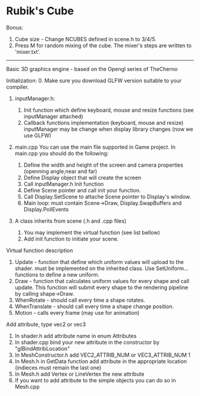 # Rubik's Cube

Bonus:

1. Cube size - Change NCUBES defined in scene.h to 3/4/5.
2. Press M for random mixing of the cube. The mixer's steps are written to 'mixer.txt'.

------------

Basic 3D graphics engine - based on the Opengl series of TheCherno 

Initialization:
0. Make sure you download GLFW version suitable to your compiler. 
1. inputManager.h:
   1. Init function which define keyboard, mouse and resize functions (see inputManager attached)
   2. Callback functions implementation (keyboard, mouse and resize) 
      inputManager may be change when display library changes (now we use GLFW)
2. main.cpp
   You can use the main file supported in Game project. 
   In main.cpp you should do the following:
   1. Define the width and height of the screen and camera properties (openning angle,near and far)
   2. Define Display object that will create the screen
   3. Call inputManager.h Init function 
   4. Define Scene pointer and call init your function.
   5. Call Display.SetScene to attache Scene pointer to Display's window. 
   6. Main loop: must contain Scene->Draw, Display.SwapBuffers and Display.PollEvents
	
3. A class inherits from scene (.h and .cpp files)
   1. You may implement the virtual function (see list bellow)
   2. Add init function to initiate your scene.

Virtual function description 
1. Update - function that define which uniform values will upload to the shader.
	    must be implemented on the inherited class. 
	    Use SetUniform... functions to define a new uniform. 
2. Draw  -  function that calculates uniform values for every shape and call update.
	    This function will submit every shape to the rendering pipeline by calling shape->Draw.  
3. WhenRotate - should call every time a shape rotates. 
4. WhenTranslate - should call every time a shape change position.
5. Motion - calls every frame (may use for animation)

Add attribute, type vec2 or vec3
1. In shader.h add attribute name in enum Attributes
2. In shader.cpp bind your new attribute in the constructor by "glBindAttribLocation"
3. In MeshConstructor.h add VEC2_ATTRIB_NUM or VEC3_ATTRIB_NUM 1
4. In Mesh.h in GetData function add attribute in the appropriate location (indieces must remain the last one)
5. In Mesh.h add Vertex or LineVertex the new attribute 
6. If you want to add attribute to the simple objects you can do so in Mesh.cpp


